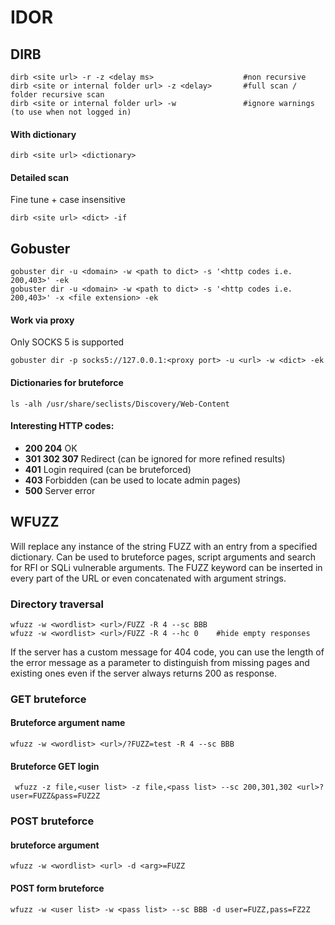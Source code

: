 # IDOR

## DIRB

```
dirb <site url> -r -z <delay ms>                    #non recursive
dirb <site or internal folder url> -z <delay>       #full scan / folder recursive scan
dirb <site or internal folder url> -w               #ignore warnings (to use when not logged in)
```

#### With dictionary

```
dirb <site url> <dictionary>
```

#### Detailed scan

Fine tune + case insensitive

```
dirb <site url> <dict> -if
```

## Gobuster

```
gobuster dir -u <domain> -w <path to dict> -s '<http codes i.e. 200,403>' -ek
gobuster dir -u <domain> -w <path to dict> -s '<http codes i.e. 200,403>' -x <file extension> -ek
```

#### Work via proxy

Only SOCKS 5 is supported

```
gobuster dir -p socks5://127.0.0.1:<proxy port> -u <url> -w <dict> -ek
```

#### Dictionaries for bruteforce

```
ls -alh /usr/share/seclists/Discovery/Web-Content
```

#### Interesting HTTP codes:

* **200 204** OK
* **301 302 307** Redirect (can be ignored for more refined results)
* **401** Login required (can be bruteforced)
* **403** Forbidden (can be used to locate admin pages)
* **500** Server error

## WFUZZ

Will replace any instance of the string FUZZ with an entry from a specified dictionary. Can be used to bruteforce pages, script arguments and search for RFI or SQLi vulnerable arguments. The FUZZ keyword can be inserted in every part of the URL or even concatenated with argument strings.

### Directory traversal

```
wfuzz -w <wordlist> <url>/FUZZ -R 4 --sc BBB
wfuzz -w <wordlist> <url>/FUZZ -R 4 --hc 0    #hide empty responses
```

If the server has a custom message for 404 code, you can use the length of the error message as a parameter to distinguish from missing pages and existing ones even if the server always returns 200 as response.

### GET bruteforce

#### Bruteforce argument name

```
wfuzz -w <wordlist> <url>/?FUZZ=test -R 4 --sc BBB
```

#### Bruteforce GET login

```
 wfuzz -z file,<user list> -z file,<pass list> --sc 200,301,302 <url>?user=FUZZ&pass=FUZ2Z
```

### POST bruteforce

#### bruteforce argument

```
wfuzz -w <wordlist> <url> -d <arg>=FUZZ
```

#### POST form bruteforce

```
wfuzz -w <user list> -w <pass list> --sc BBB -d user=FUZZ,pass=FZ2Z
```

##
